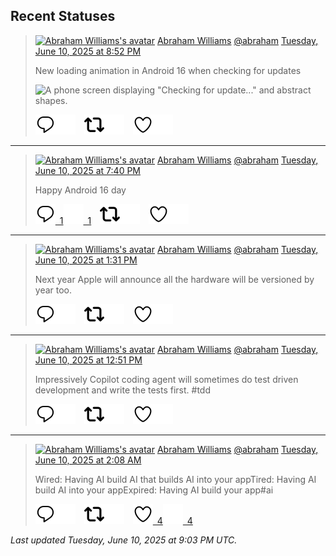 ## Recent Statuses

> <a href="https://indieweb.social/@abraham"><img alt="Abraham Williams's avatar" src="https://cdn.masto.host/indiewebsocial/accounts/avatars/109/292/540/382/343/163/original/d00f2e03ce9c85b1.jpg" height="24" width="24" ></a> [Abraham Williams](https://indieweb.social/@abraham) [@abraham](https://indieweb.social/@abraham) [Tuesday, June 10, 2025 at 8:52 PM](https://indieweb.social/@abraham/114661049184593783)
>
> New loading animation in Android 16 when checking for updates
>
> ![A phone screen displaying "Checking for update..." and abstract shapes.](https://cdn.masto.host/indiewebsocial/media_attachments/files/114/661/049/083/404/577/original/4bb1bc279b7717e4.png)
>
> [![Reply](./images/reply_light.svg#gh-light-mode-only "Reply")](https://indieweb.social/@abraham/114661049184593783#gh-light-mode-only)[![Reply](./images/reply.svg#gh-dark-mode-only "Reply")](https://indieweb.social/@abraham/114661049184593783#gh-dark-mode-only)&emsp;[![Boost](./images/retweet_light.svg#gh-light-mode-only "Boost")](https://indieweb.social/@abraham/114661049184593783#gh-light-mode-only)[![Boost](./images/retweet.svg#gh-dark-mode-only "Boost")](https://indieweb.social/@abraham/114661049184593783#gh-dark-mode-only)&emsp;[![Favorite](./images/like_light.svg#gh-light-mode-only "Favorite")](https://indieweb.social/@abraham/114661049184593783#gh-light-mode-only)[![Favorite](./images/like.svg#gh-dark-mode-only "Favorite")](https://indieweb.social/@abraham/114661049184593783#gh-dark-mode-only)


---

> <a href="https://indieweb.social/@abraham"><img alt="Abraham Williams's avatar" src="https://cdn.masto.host/indiewebsocial/accounts/avatars/109/292/540/382/343/163/original/d00f2e03ce9c85b1.jpg" height="24" width="24" ></a> [Abraham Williams](https://indieweb.social/@abraham) [@abraham](https://indieweb.social/@abraham) [Tuesday, June 10, 2025 at 7:40 PM](https://indieweb.social/@abraham/114660764827917119)
>
> Happy Android 16 day
>
> [![Reply](./images/reply_light.svg#gh-light-mode-only "Reply")&ensp;1](https://indieweb.social/@abraham/114660764827917119#gh-light-mode-only)[![Reply](./images/reply.svg#gh-dark-mode-only "Reply")&ensp;1](https://indieweb.social/@abraham/114660764827917119#gh-dark-mode-only)&emsp;[![Boost](./images/retweet_light.svg#gh-light-mode-only "Boost")](https://indieweb.social/@abraham/114660764827917119#gh-light-mode-only)[![Boost](./images/retweet.svg#gh-dark-mode-only "Boost")](https://indieweb.social/@abraham/114660764827917119#gh-dark-mode-only)&emsp;[![Favorite](./images/like_light.svg#gh-light-mode-only "Favorite")](https://indieweb.social/@abraham/114660764827917119#gh-light-mode-only)[![Favorite](./images/like.svg#gh-dark-mode-only "Favorite")](https://indieweb.social/@abraham/114660764827917119#gh-dark-mode-only)


---

> <a href="https://indieweb.social/@abraham"><img alt="Abraham Williams's avatar" src="https://cdn.masto.host/indiewebsocial/accounts/avatars/109/292/540/382/343/163/original/d00f2e03ce9c85b1.jpg" height="24" width="24" ></a> [Abraham Williams](https://indieweb.social/@abraham) [@abraham](https://indieweb.social/@abraham) [Tuesday, June 10, 2025 at 1:31 PM](https://indieweb.social/@abraham/114659314789906378)
>
> Next year Apple will announce all the hardware will be versioned by year too.
>
> [![Reply](./images/reply_light.svg#gh-light-mode-only "Reply")](https://indieweb.social/@abraham/114659314789906378#gh-light-mode-only)[![Reply](./images/reply.svg#gh-dark-mode-only "Reply")](https://indieweb.social/@abraham/114659314789906378#gh-dark-mode-only)&emsp;[![Boost](./images/retweet_light.svg#gh-light-mode-only "Boost")](https://indieweb.social/@abraham/114659314789906378#gh-light-mode-only)[![Boost](./images/retweet.svg#gh-dark-mode-only "Boost")](https://indieweb.social/@abraham/114659314789906378#gh-dark-mode-only)&emsp;[![Favorite](./images/like_light.svg#gh-light-mode-only "Favorite")](https://indieweb.social/@abraham/114659314789906378#gh-light-mode-only)[![Favorite](./images/like.svg#gh-dark-mode-only "Favorite")](https://indieweb.social/@abraham/114659314789906378#gh-dark-mode-only)


---

> <a href="https://indieweb.social/@abraham"><img alt="Abraham Williams's avatar" src="https://cdn.masto.host/indiewebsocial/accounts/avatars/109/292/540/382/343/163/original/d00f2e03ce9c85b1.jpg" height="24" width="24" ></a> [Abraham Williams](https://indieweb.social/@abraham) [@abraham](https://indieweb.social/@abraham) [Tuesday, June 10, 2025 at 12:51 PM](https://indieweb.social/@abraham/114659156344877841)
>
> Impressively Copilot coding agent will sometimes do test driven development and write the tests first. #tdd
>
> [![Reply](./images/reply_light.svg#gh-light-mode-only "Reply")](https://indieweb.social/@abraham/114659156344877841#gh-light-mode-only)[![Reply](./images/reply.svg#gh-dark-mode-only "Reply")](https://indieweb.social/@abraham/114659156344877841#gh-dark-mode-only)&emsp;[![Boost](./images/retweet_light.svg#gh-light-mode-only "Boost")](https://indieweb.social/@abraham/114659156344877841#gh-light-mode-only)[![Boost](./images/retweet.svg#gh-dark-mode-only "Boost")](https://indieweb.social/@abraham/114659156344877841#gh-dark-mode-only)&emsp;[![Favorite](./images/like_light.svg#gh-light-mode-only "Favorite")](https://indieweb.social/@abraham/114659156344877841#gh-light-mode-only)[![Favorite](./images/like.svg#gh-dark-mode-only "Favorite")](https://indieweb.social/@abraham/114659156344877841#gh-dark-mode-only)


---

> <a href="https://indieweb.social/@abraham"><img alt="Abraham Williams's avatar" src="https://cdn.masto.host/indiewebsocial/accounts/avatars/109/292/540/382/343/163/original/d00f2e03ce9c85b1.jpg" height="24" width="24" ></a> [Abraham Williams](https://indieweb.social/@abraham) [@abraham](https://indieweb.social/@abraham) [Tuesday, June 10, 2025 at 2:08 AM](https://indieweb.social/@abraham/114656626826030775)
>
> Wired: Having AI build AI that builds AI into your appTired: Having AI build AI into your appExpired: Having AI build your app#ai
>
> [![Reply](./images/reply_light.svg#gh-light-mode-only "Reply")](https://indieweb.social/@abraham/114656626826030775#gh-light-mode-only)[![Reply](./images/reply.svg#gh-dark-mode-only "Reply")](https://indieweb.social/@abraham/114656626826030775#gh-dark-mode-only)&emsp;[![Boost](./images/retweet_light.svg#gh-light-mode-only "Boost")](https://indieweb.social/@abraham/114656626826030775#gh-light-mode-only)[![Boost](./images/retweet.svg#gh-dark-mode-only "Boost")](https://indieweb.social/@abraham/114656626826030775#gh-dark-mode-only)&emsp;[![Favorite](./images/like_light.svg#gh-light-mode-only "Favorite")&ensp;4](https://indieweb.social/@abraham/114656626826030775#gh-light-mode-only)[![Favorite](./images/like.svg#gh-dark-mode-only "Favorite")&ensp;4](https://indieweb.social/@abraham/114656626826030775#gh-dark-mode-only)


_Last updated Tuesday, June 10, 2025 at 9:03 PM UTC._
